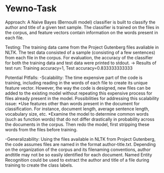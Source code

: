 # Yewno-Task

Approach:
A Naive Bayes (Bernoulli model) classifier is built to classify the author and title of a given text sample. The classifier is trained on the files in the corpus, and feature vectors contain information on the words present in each file.

Testing:
The training data came from the Project Gutenberg files avaliable in NLTK. The test data consisted of a sample (consisting of a few sentences) from each file in the corpus. For evaluation, the accuracy of the classifier for both the training data and test data were printed to stdout. 
-> Results of test run: 
Training accuracy=1, Test accuracy=0.833333333333

Potential Pitfalls:
-Scalability:
The time expensive part of the code is training, including reading in the words of each file to create its unique feature vector. However, the way the code is designed, new files can be added to the existing model without repeating this expensive process for files already present in the model.
Possibilities for addressing this scalability issue: 
*Use features other than words present in the document for classification. For instance, document length, average sentence length, vocabulary size, etc.
*Examine the model to determine common words (such as function words) that do not differ drastically in probability across the documents in the corpus. Then redo the model, first stripping these words from the files before training.

-Generalizability:
Using the files available in NLTK from Project Gutenberg, the code assumes files are named in the format author-title.txt. Depending on the organization of the corpus and its filenaming conventions, author andtitle may not be so easily identified for each document. Named Entity Recognition could be used to extract the author and title of a file during training to create the class labels.
